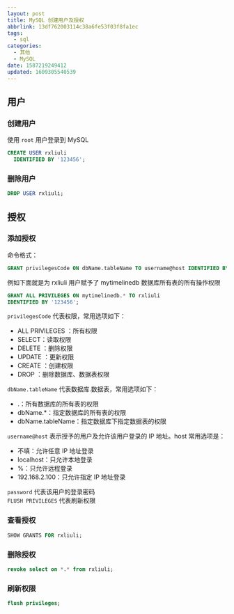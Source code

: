 ```yaml
---
layout: post
title: MySQL 创建用户及授权
abbrlink: 13df762003114c38a6fe53f03f8fa1ec
tags:
  - sql
categories:
  - 其他
  - MySQL
date: 1587219249412
updated: 1609305540539
---
```


## 用户

### 创建用户

使用 `root` 用户登录到 MySQL

```sql
CREATE USER rxliuli
  IDENTIFIED BY '123456';
```

### 删除用户

```sql
DROP USER rxliuli;
```

## 授权

### 添加授权

命令格式：

```sql
GRANT privilegesCode ON dbName.tableName TO username@host IDENTIFIED BY "password";
```

例如下面就是为 rxliuli 用户赋予了 mytimelinedb 数据库所有表的所有操作权限

```sql
GRANT ALL PRIVILEGES ON mytimelinedb.* TO rxliuli
IDENTIFIED BY '123456';
```

`privilegesCode` 代表权限，常用选项如下：

- ALL PRIVILEGES ：所有权限
- SELECT：读取权限
- DELETE ：删除权限
- UPDATE ：更新权限
- CREATE ：创建权限
- DROP ：删除数据库、数据表权限

`dbName.tableName` 代表数据库.数据表，常用选项如下：

- .：所有数据库的所有表的权限
- dbName.\*：指定数据库的所有表的权限
- dbName.tableName：指定数据库下指定数据表的权限

`username@host` 表示授予的用户及允许该用户登录的 IP 地址。host 常用选项是：

- 不填：允许任意 IP 地址登录
- localhost：只允许本地登录
- %：只允许远程登录
- 192.168.2.100：只允许指定 IP 地址登录

`password` 代表该用户的登录密码\
`FLUSH PRIVILEGES` 代表刷新权限

### 查看授权

```sql
SHOW GRANTS FOR rxliuli;
```

### 删除授权

```sql
revoke select on *.* from rxliuli;
```

### 刷新权限

```sql
flush privileges;
```
